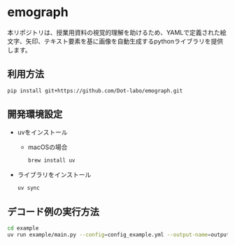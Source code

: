 # emograph

本リポジトリは、授業用資料の視覚的理解を助けるため、YAMLで定義された絵文字、矢印、テキスト要素を基に画像を自動生成するpythonライブラリを提供します。

## 利用方法

  ```bash
  pip install git+https://github.com/Dot-labo/emograph.git
  ```

## 開発環境設定

* uvをインストール
  * macOSの場合

    ```bash
    brew install uv
    ```

* ライブラリをインストール

  ```bash
  uv sync
   ```

## デコード例の実行方法

  ```bash
  cd example
  uv run example/main.py --config=config_example.yml --output-name=output.png
  ```
